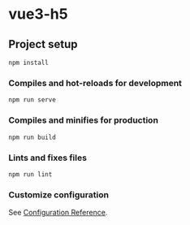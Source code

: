 <!-- 
    图片链接
    http://106.12.85.17:8090/public/image/jd_category/dm-0001.jpg
    jx-category jd_category


    数据接口
    http://106.12.85.17:8090/vuedemo/
    get_    post_


    img     ->  小图标

    利用本地进行缓存地址路由  用户信息  
        做出限制缓存20条    多出替换 头部清除一个
-->












# vue3-h5

## Project setup
```
npm install
```

### Compiles and hot-reloads for development
```
npm run serve
```

### Compiles and minifies for production
```
npm run build
```

### Lints and fixes files
```
npm run lint
```

### Customize configuration
See [Configuration Reference](https://cli.vuejs.org/config/).
